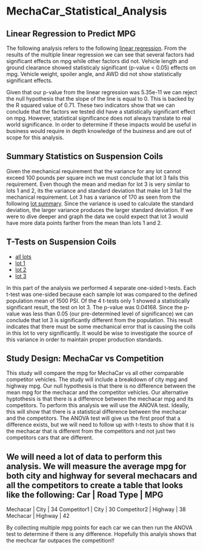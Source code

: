 # MechaCar_Statistical_Analysis

## Linear Regression to Predict MPG
The following analysis refers to the following [linear regression](https://github.com/kowiak89/MechaCar_Statistical_Analysis/blob/main/MC_linear_regression_results.png).
From the results of the multiple linear regression we can see that several factors had significant effects on mpg while other factors did not.  Vehicle length and ground clearance showed statisticaly significant (p-value < 0.05) effects on mpg.  Vehicle weight, spoiler angle, and AWD did not show statistically significant effects.

Given that our p-value from the linear regression was 5.35e-11 we can reject the null hypothesis that the slope of the line is equal to 0.  This is backed by the R squared value of 0.71.  These two indicators show that we can conclude that the factors we tested did have a statistically significant effect on mpg.  However, statistical significance does not always translate to real world significance.  In order to determine if these impacts would be useful in business would require in depth knowledge of the business and are out of scope for this analysis.

## Summary Statistics on Suspension Coils
Given the mechanical requirement that the variance for any lot cannot exceed 100 pounds per square inch we must conclude that lot 3 fails this requirement.  Even though the mean and median for lot 3 is very similar to lots 1 and 2, its the variance and standard deviation that make lot 3 fail the mechanical requirement.  Lot 3 has a variance of 170 as seen from the following [lot summary](https://github.com/kowiak89/MechaCar_Statistical_Analysis/blob/main/Variance_results.png).  Since the variance is used to calculate the standard deviation, the larger variance produces the larger standard deviation.  If we were to dive deeper and graph the data we could expect that lot 3 would have more data points farther from the mean than lots 1 and 2.

## T-Tests on Suspension Coils
* [all lots](https://github.com/kowiak89/MechaCar_Statistical_Analysis/blob/main/all_lots_ttest.png)
* [lot 1](https://github.com/kowiak89/MechaCar_Statistical_Analysis/blob/main/lot1_ttest.png)
* [lot 2](https://github.com/kowiak89/MechaCar_Statistical_Analysis/blob/main/lot2_ttest.png)
* [lot 3](https://github.com/kowiak89/MechaCar_Statistical_Analysis/blob/main/lot3_ttest.png)

In this part of the analysis we performed 4 separate one-sided t-tests.  Each t-test was one-sided because each sample lot was compared to the defined population mean of 1500 PSI.  Of the 4 t-tests only 1 showed a statistically significant result, the test on lot 3.  The p-value was 0.04168.  Since the p-value was less than 0.05 (our pre-determined level of significance) we can conclude that lot 3 is significantly different from the population.  This result indicates that there must be some mechanical error that is causing the coils in this lot to very significantly.  It would be wise to investigate the source of this variance in order to maintain proper production standards.

## Study Design: MechaCar vs Competition
This study will compare the mpg for MechaCar vs all other comparable competitor vehicles.  The study will include a breakdown of city mpg and highway mpg.  Our null hypothesis is that there is no difference between the mean mpg for the mechacar and the competitor vehicles. Our alternative hyptothesis is that there is a difference between the mechacar mpg and its competitors.  To perform this analysis we will use the ANOVA test.  Ideally, this will show that there is a statistical difference between the mechacar and the competitors.  The ANOVA test will give us the first proof that a difference exists, but we will need to follow up with t-tests to show that it is the mechacar that is different from the competitors and not just two competitors cars that are different.

We will need a lot of data to perform this analysis.  We will measure the average mpg for both city and highway for several mechacars and all the competitors to create a table that looks like the following:
Car         | Road Type | MPG
------------------------------
Mechacar    | City      | 34
Competitor1 | City      | 30
Competitor2 | Highway   | 38
Mechacar    | Highway   | 42

By collecting multiple mpg points for each car we can then run the ANOVA test to determine if there is any difference.  Hopefully this analyis shows that the mechcar far outpaces the competition!!
